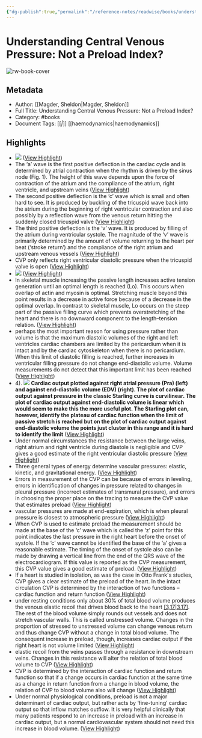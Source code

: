 ```yaml
---
{"dg-publish":true,"permalink":"/reference-notes/readwise/books/understanding-central-venous-pressure-not-a-preload-index/"}
---
```


# Understanding Central Venous Pressure: Not a Preload Index?

![rw-book-cover](https://readwise-assets.s3.amazonaws.com/media/reader/parsed_document_assets/77554964/cover-image-cover_EIp0RMS.jpg)

## Metadata
- Author: [[Magder, Sheldon\|Magder, Sheldon]]
- Full Title: Understanding Central Venous Pressure: Not a Preload Index?
- Category: #books
- Document Tags: [[*\|*]] [[haemodynamics\|haemodynamics]]

## Highlights
- ![](https://readwise-assets.s3.amazonaws.com/media/reader/parsed_document_assets/77554964/image1-Original.00075198-201510000-00002.F1-2.jpeg) ([View Highlight](https://read.readwise.io/read/01h78e98w08tyxnm2hj0n70zww))
- The ‘a’ wave is the first positive deflection in the cardiac cycle and is determined by atrial contraction when the rhythm is driven by the sinus node (Fig. 1). The height of this wave depends upon the force of contraction of the atrium and the compliance of the atrium, right ventricle, and upstream veins ([View Highlight](https://read.readwise.io/read/01h78eap1211bs25ng23s07dn9))
- The second positive deflection is the ‘c’ wave which is small and often hard to see. It is produced by buckling of the tricuspid wave back into the atrium during the beginning of right ventricular contraction and also possibly by a reflection wave from the venous return hitting the suddenly closed tricuspid valve ([View Highlight](https://read.readwise.io/read/01h78ebdd2x5q3mhkny9e2h1wq))
- The third positive deflection is the ‘v’ wave. It is produced by filling of the atrium during ventricular systole. The magnitude of the ‘v’ wave is primarily determined by the amount of volume returning to the heart per beat (‘stroke return’) and the compliance of the right atrium and upstream venous vessels ([View Highlight](https://read.readwise.io/read/01h78eeapryeg6sgga1010v78q))
- CVP only reflects right ventricular diastolic pressure when the tricuspid valve is open ([View Highlight](https://read.readwise.io/read/01h78eh7kr6c456gv8ary9kq7h))
- ![](https://readwise-assets.s3.amazonaws.com/media/reader/parsed_document_assets/77554964/image3-Original.00075198-201510000-00002.F3-2.jpeg) ([View Highlight](https://read.readwise.io/read/01h78f1f45nyjnzzbfqv677saj))
- In skeletal muscle increasing the passive length increases active tension generation until an optimal length is reached (Lo). This occurs when overlap of actin and myosin is optimal. Stretching muscle beyond this point results in a decrease in active force because of a decrease in the optimal overlap. In contrast to skeletal muscle, Lo occurs on the steep part of the passive filling curve which prevents overstretching of the heart and there is no downward component to the length–tension relation. ([View Highlight](https://read.readwise.io/read/01h78f25jnq0kz68nz6kj3xgvx))
- perhaps the most important reason for using pressure rather than volume is that the maximum diastolic volumes of the right and left ventricles cardiac chambers are limited by the pericardium when it is intact and by the cardiac cytoskeleton when there is no pericardium. When this limit of diastolic filling is reached, further increases in ventricular filling pressure do not change end-diastolic volume. Volume measurements do not detect that this important limit has been reached ([View Highlight](https://read.readwise.io/read/01h78f90z0vs5habn07r6nf0ma))
- 4).
  ![](https://readwise-assets.s3.amazonaws.com/media/reader/parsed_document_assets/77554964/image5-Original.00075198-201510000-00002.F5-2.jpeg)
  **Cardiac output plotted against right atrial pressure (Pra) (left) and against end-diastolic volume (EDV) (right). The plot of cardiac output against pressure in the classic Starling curve is curvilinear. The plot of cardiac output against end-diastolic volume is linear which would seem to make this the more useful plot. The Starling plot can, however, identify the plateau of cardiac function when the limit of passive stretch is reached but on the plot of cardiac output against end-diastolic volume the points just cluster in this range and it is hard to identify the limit** ([View Highlight](https://read.readwise.io/read/01h78fbsq1qqhha5pah337w3fe))
- Under normal circumstances the resistance between the large veins, right atrium and right ventricle during diastole is negligible and CVP gives a good estimate of the right ventricular diastolic pressure ([View Highlight](https://read.readwise.io/read/01h78fhtnnjrfxbhpk0n4w36sw))
- Three general types of energy determine vascular pressures: elastic, kinetic, and gravitational energy. ([View Highlight](https://read.readwise.io/read/01h78fmk73nx2zx0yh3spyfbp1))
- Errors in measurement of the CVP can be because of errors in leveling, errors in identification of changes in pressure related to changes in pleural pressure (incorrect estimates of transmural pressure), and errors in choosing the proper place on the tracing to measure the CVP value that estimates preload ([View Highlight](https://read.readwise.io/read/01h78fnkkhjz9r9ygje6af7y3q))
- vascular pressures are made at end-expiration, which is when pleural pressure is closest to atmospheric pressure ([View Highlight](https://read.readwise.io/read/01h78gqx73pzfbq3kx3yh15qfa))
- When CVP is used to estimate preload the measurement should be made at the base of the ‘c’ wave which is called the ‘z’ point for this point indicates the last pressure in the right heart before the onset of systole. If the ‘c’ wave cannot be identified the base of the ‘a’ gives a reasonable estimate. The timing of the onset of systole also can be made by drawing a vertical line from the end of the QRS wave of the electrocardiogram. If this value is reported as the CVP measurement, this CVP value gives a good estimate of preload. ([View Highlight](https://read.readwise.io/read/01h78gw97fgyq82dzy63rv3rcw))
- If a heart is studied in isolation, as was the case in Otto Frank's studies, CVP gives a clear estimate of the preload of the heart. In the intact circulation CVP is determined by the interaction of two functions – cardiac function and return function ([View Highlight](https://read.readwise.io/read/01h78gxsvjpztx975tcegj1hz5))
- under resting conditions only about 30% of total blood volume produces the venous elastic recoil that drives blood back to the heart [[3,17\|3,17]](https://readwise.io/reader/document_raw_content/77554964#R3-2). The rest of the blood volume simply rounds out vessels and does not stretch vascular walls. This is called unstressed volume. Changes in the proportion of stressed to unstressed volume can change venous return and thus change CVP without a change in total blood volume. The consequent increase in preload, though, increases cardiac output if the right heart is not volume limited ([View Highlight](https://read.readwise.io/read/01h78h8ahe721kfa83fvqha183))
- elastic recoil from the veins passes through a resistance in downstream veins. Changes in this resistance will alter the relation of total blood volume to CVP ([View Highlight](https://read.readwise.io/read/01h78h8szm6g4s07nfa9td0geh))
- CVP is determined by the interaction of cardiac function and return function so that if a change occurs in cardiac function at the same time as a change in return function from a change in blood volume, the relation of CVP to blood volume also will change ([View Highlight](https://read.readwise.io/read/01h78h9jz3hkn6c4t11mchbeg7))
- Under normal physiological conditions, preload is not a major determinant of cardiac output, but rather acts by ‘fine-tuning’ cardiac output so that inflow matches outflow. It is very helpful clinically that many patients respond to an increase in preload with an increase in cardiac output, but a normal cardiovascular system should not need this increase in blood volume. ([View Highlight](https://read.readwise.io/read/01h78hc31z1penpzb8380qprf9))

